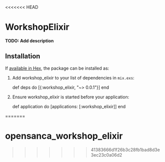 <<<<<<< HEAD
# WorkshopElixir

**TODO: Add description**

## Installation

If [available in Hex](https://hex.pm/docs/publish), the package can be installed as:

  1. Add workshop_elixir to your list of dependencies in `mix.exs`:

        def deps do
          [{:workshop_elixir, "~> 0.0.1"}]
        end

  2. Ensure workshop_elixir is started before your application:

        def application do
          [applications: [:workshop_elixir]]
        end

=======
# opensanca_workshop_elixir
>>>>>>> 41383666d1f26b3c28fb1bad8d3e3ec23c0a06d2
